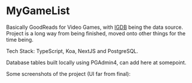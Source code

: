 # MyGameList
Basically GoodReads for Video Games, with [IGDB](https://www.igdb.com/api) being the data source. Project is a long way from being finished, moved onto other things for the time being.

Tech Stack: TypeScript, Koa, NextJS and PostgreSQL.

Database tables built locally using PGAdmin4, can add here at somepoint.

Some screenshots of the project (UI far from final):
